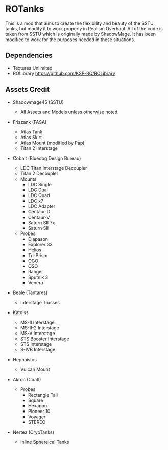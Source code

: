 # ROTanks

This is a mod that aims to create the flexibility and beauty of the SSTU tanks, but modify it to work properly in Realism Overhaul. All of the code is taken from SSTU which is originally made by ShadowMage. It has been modified to work for the purposes needed in these situations.

## Dependencies
* Textures Unlimited
* ROLibrary <https://github.com/KSP-RO/ROLibrary>

## Assets Credit
* Shadowmage45 (SSTU)
  * All Assets and Models unless otherwise noted
  
* Frizzank (FASA)
  * Atlas Tank
  * Atlas Skirt
  * Atlas Mount (modified by Pap)
  * Titan 2 Interstage
  
* Cobalt (Bluedog Design Bureau)
  * LDC Titan Interstage Decoupler
  * Titan 2 Decoupler
  * Mounts
    * LDC Single
	* LDC Dual
	* LDC Quad
	* LDC x7
	* LDC Adapter
	* Centaur-D
	* Centaur-V
	* Saturn SII 7x
	* Saturn SII
  * Probes
    * Diapason
	* Explorer 33
	* Helios
	* Tri-Prism
	* OGO
	* OSO
	* Ranger
	* Sputnik 3
	* Venera
  
* Beale (Tantares)
  * Interstage Trusses
  
* Katniss
  * MS-II Interstage
  * MS-II-2 Interstage
  * MS-V Interstage
  * STS Booster Interstage
  * STS Interstage
  * S-IVB Interstage

* Hephaistos
  * Vulcan Mount
  
* Akron (Coatl)
  * Probes
    * Rectangle Tall
	* Square
	* Hexagon
	* Pioneer 10
	* Voyager
	* STEREO
	
* Nertea (CryoTanks)
  * Inline Sphereical Tanks
